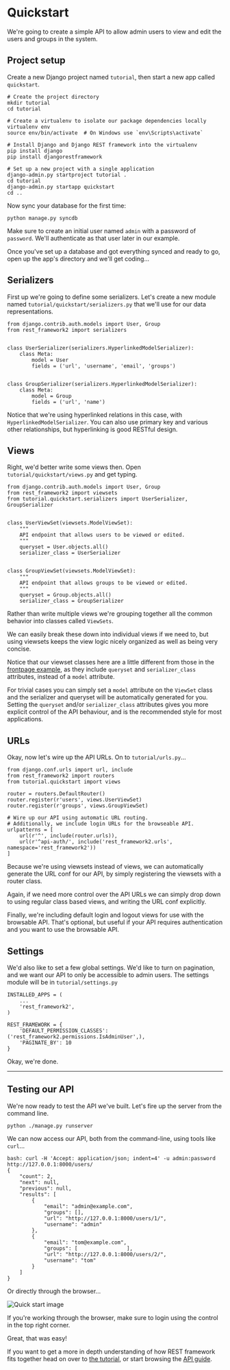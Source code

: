 # Quickstart

We're going to create a simple API to allow admin users to view and edit the users and groups in the system.

## Project setup

Create a new Django project named `tutorial`, then start a new app called `quickstart`.

    # Create the project directory
    mkdir tutorial
    cd tutorial

    # Create a virtualenv to isolate our package dependencies locally
    virtualenv env
    source env/bin/activate  # On Windows use `env\Scripts\activate`

    # Install Django and Django REST framework into the virtualenv
    pip install django
    pip install djangorestframework

    # Set up a new project with a single application
    django-admin.py startproject tutorial .
    cd tutorial
    django-admin.py startapp quickstart
	cd ..

Now sync your database for the first time:

    python manage.py syncdb

Make sure to create an initial user named `admin` with a password of `password`. We'll authenticate as that user later in our example.

Once you've set up a database and got everything synced and ready to go, open up the app's directory and we'll get coding...

## Serializers

First up we're going to define some serializers. Let's create a new module named `tutorial/quickstart/serializers.py` that we'll use for our data representations.

    from django.contrib.auth.models import User, Group
    from rest_framework2 import serializers


    class UserSerializer(serializers.HyperlinkedModelSerializer):
        class Meta:
            model = User
            fields = ('url', 'username', 'email', 'groups')


    class GroupSerializer(serializers.HyperlinkedModelSerializer):
        class Meta:
            model = Group
            fields = ('url', 'name')

Notice that we're using hyperlinked relations in this case, with `HyperlinkedModelSerializer`.  You can also use primary key and various other relationships, but hyperlinking is good RESTful design.

## Views

Right, we'd better write some views then.  Open `tutorial/quickstart/views.py` and get typing.

    from django.contrib.auth.models import User, Group
    from rest_framework2 import viewsets
    from tutorial.quickstart.serializers import UserSerializer, GroupSerializer


    class UserViewSet(viewsets.ModelViewSet):
        """
        API endpoint that allows users to be viewed or edited.
        """
        queryset = User.objects.all()
        serializer_class = UserSerializer


    class GroupViewSet(viewsets.ModelViewSet):
        """
        API endpoint that allows groups to be viewed or edited.
        """
        queryset = Group.objects.all()
        serializer_class = GroupSerializer

Rather than write multiple views we're grouping together all the common behavior into classes called `ViewSets`.

We can easily break these down into individual views if we need to, but using viewsets keeps the view logic nicely organized as well as being very concise.

Notice that our viewset classes here are a little different from those in the [frontpage example][readme-example-api], as they include `queryset` and `serializer_class` attributes, instead of a `model` attribute.

For trivial cases you can simply set a `model` attribute on the `ViewSet` class and the serializer and queryset will be automatically generated for you.  Setting the `queryset` and/or `serializer_class` attributes gives you more explicit control of the API behaviour, and is the recommended style for most applications.

## URLs

Okay, now let's wire up the API URLs.  On to `tutorial/urls.py`...

    from django.conf.urls import url, include
    from rest_framework2 import routers
    from tutorial.quickstart import views

    router = routers.DefaultRouter()
    router.register(r'users', views.UserViewSet)
    router.register(r'groups', views.GroupViewSet)

    # Wire up our API using automatic URL routing.
    # Additionally, we include login URLs for the browseable API.
    urlpatterns = [
        url(r'^', include(router.urls)),
        url(r'^api-auth/', include('rest_framework2.urls', namespace='rest_framework2'))
    ]

Because we're using viewsets instead of views, we can automatically generate the URL conf for our API, by simply registering the viewsets with a router class.

Again, if we need more control over the API URLs we can simply drop down to using regular class based views, and writing the URL conf explicitly.

Finally, we're including default login and logout views for use with the browsable API.  That's optional, but useful if your API requires authentication and you want to use the browsable API.

## Settings

We'd also like to set a few global settings.  We'd like to turn on pagination, and we want our API to only be accessible to admin users.  The settings module will be in `tutorial/settings.py`

    INSTALLED_APPS = (
        ...
        'rest_framework2',
    )

    REST_FRAMEWORK = {
        'DEFAULT_PERMISSION_CLASSES': ('rest_framework2.permissions.IsAdminUser',),
        'PAGINATE_BY': 10
    }

Okay, we're done.

---

## Testing our API

We're now ready to test the API we've built.  Let's fire up the server from the command line.

    python ./manage.py runserver

We can now access our API, both from the command-line, using tools like `curl`...

    bash: curl -H 'Accept: application/json; indent=4' -u admin:password http://127.0.0.1:8000/users/
    {
        "count": 2,
        "next": null,
        "previous": null,
        "results": [
            {
                "email": "admin@example.com",
                "groups": [],
                "url": "http://127.0.0.1:8000/users/1/",
                "username": "admin"
            },
            {
                "email": "tom@example.com",
                "groups": [                ],
                "url": "http://127.0.0.1:8000/users/2/",
                "username": "tom"
            }
        ]
    }

Or directly through the browser...

![Quick start image][image]

If you're working through the browser, make sure to login using the control in the top right corner.

Great, that was easy!

If you want to get a more in depth understanding of how REST framework fits together head on over to [the tutorial][tutorial], or start browsing the [API guide][guide].

[readme-example-api]: ../#example
[image]: ../img/quickstart.png
[tutorial]: 1-serialization.md
[guide]: ../#api-guide

